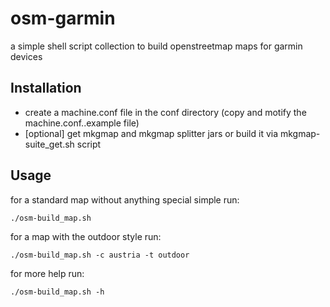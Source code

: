 osm-garmin
==========

a simple shell script collection to build openstreetmap maps for garmin devices

Installation
------------

* create a machine.conf file in the conf directory (copy and motify the machine.conf..example file)
* [optional] get mkgmap and mkgmap splitter jars or build it via mkgmap-suite_get.sh script

Usage
-----

for a standard map without anything special simple run:

`./osm-build_map.sh`

for a map with the outdoor style run:

`./osm-build_map.sh -c austria -t outdoor`

for more help run:

`./osm-build_map.sh -h`
